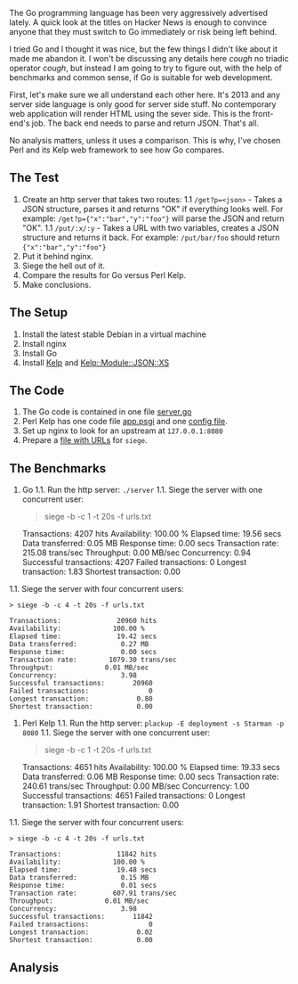 The Go programming language has been very aggressively advertised lately. A quick look at the titles on Hacker News is enough to convince anyone that they must switch to Go immediately or risk being left behind.

I tried Go and I thought it was nice, but the few things I didn't like about it made me abandon it. I won't be discussing any details here *cough* no triadic operator *cough*, but instead I am going to try to figure out, with the help of benchmarks and common sense, if Go is suitable for web development.

First, let's make sure we all understand each other here. It's 2013 and any server side language is only good for server side stuff. No contemporary web application will render HTML using the sever side. This is the front-end's job. The back end needs to parse and return JSON. That's all.

No analysis matters, unless it uses a comparison. This is why, I've chosen Perl and its Kelp web framework to see how Go compares.

The Test
---------

1. Create an http server that takes two routes:
1.1 `/get?p=<json>` - Takes a JSON structure, parses it and returns "OK" if everything looks well. For example: `/get?p={"x":"bar","y":"foo"}` will parse the JSON and return "OK".
1.1 `/put/:x/:y` - Takes a URL with two variables, creates a JSON structure and returns it back. For example: `/put/bar/foo` should return `{"x":"bar","y":"foo"}`
1. Put it behind nginx.
1. Siege the hell out of it.
1. Compare the results for Go versus Perl Kelp.
1. Make conclusions.

The Setup
---------

1. Install the latest stable Debian in a virtual machine
1. Install nginx
1. Install Go
1. Install [Kelp](https://metacpan.org/module/Kelp) and [Kelp::Module::JSON::XS](https://metacpan.org/module/Kelp::Module::JSON::XS)

The Code
--------

1. The Go code is contained in one file [server.go](https://github.com/naturalist/go-versus-kelp/blob/master/serve.go)
1. Perl Kelp has one code file [app.psgi](https://github.com/naturalist/go-versus-kelp/blob/master/app.psgi) and one [config file](https://github.com/naturalist/go-versus-kelp/blob/master/conf/config.pl).
1. Set up nginx to look for an upstream at `127.0.0.1:8080`
1. Prepare a [file with URLs](https://github.com/naturalist/go-versus-kelp/blob/master/urls.txt) for `siege`.

The Benchmarks
--------------

1. Go
1.1. Run the http server: `./server`
1.1. Siege the server with one concurrent user:

    > siege -b -c 1 -t 20s -f urls.txt

    Transactions:               4207 hits
    Availability:             100.00 %
    Elapsed time:              19.56 secs
    Data transferred:           0.05 MB
    Response time:              0.00 secs
    Transaction rate:         215.08 trans/sec
    Throughput:             0.00 MB/sec
    Concurrency:                0.94
    Successful transactions:        4207
    Failed transactions:               0
    Longest transaction:            1.83
    Shortest transaction:           0.00

1.1. Siege the server with four concurrent users:

    > siege -b -c 4 -t 20s -f urls.txt

    Transactions:              20960 hits
    Availability:             100.00 %
    Elapsed time:              19.42 secs
    Data transferred:           0.27 MB
    Response time:              0.00 secs
    Transaction rate:        1079.30 trans/sec
    Throughput:             0.01 MB/sec
    Concurrency:                3.98
    Successful transactions:       20960
    Failed transactions:               0
    Longest transaction:            0.80
    Shortest transaction:           0.00

1. Perl Kelp
1.1. Run the http server: `plackup -E deployment -s Starman -p 8080`
1.1. Siege the server with one concurrent user:

    > siege -b -c 1 -t 20s -f urls.txt

    Transactions:               4651 hits
    Availability:             100.00 %
    Elapsed time:              19.33 secs
    Data transferred:           0.06 MB
    Response time:              0.00 secs
    Transaction rate:         240.61 trans/sec
    Throughput:             0.00 MB/sec
    Concurrency:                1.00
    Successful transactions:        4651
    Failed transactions:               0
    Longest transaction:            1.91
    Shortest transaction:           0.00

1.1. Siege the server with four concurrent users:

    > siege -b -c 4 -t 20s -f urls.txt

    Transactions:              11842 hits
    Availability:             100.00 %
    Elapsed time:              19.48 secs
    Data transferred:           0.15 MB
    Response time:              0.01 secs
    Transaction rate:         607.91 trans/sec
    Throughput:             0.01 MB/sec
    Concurrency:                3.98
    Successful transactions:       11842
    Failed transactions:               0
    Longest transaction:            0.02
    Shortest transaction:           0.00

Analysis
--------
